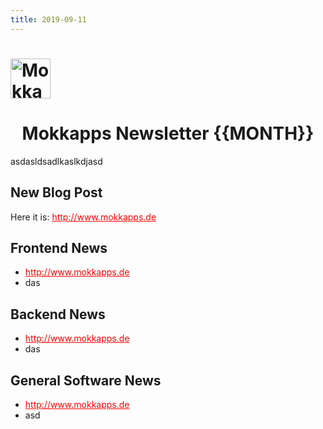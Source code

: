 ```yaml
---
title: 2019-09-11
---
```


<h1><img alt="Mokkapps Logo" class="tl-email-image" data-id="3127146" height="64" src="https://gallery.tinyletterapp.com/e0685327f1e5e8c00319c96a044f50948c434705/images/00e3bcef-d52b-4204-b932-9fb3311dfffc.png" style="width: 64px; max-width: 64px;" width="64" /></h1>

<h1 style="text-align: center;">Mokkapps Newsletter {{MONTH}}</h1>

<p style="text-align: left;">asdasldsadlkaslkdjasd</p>

<h2 style="text-align: left;">New Blog Post</h2>

<div style="text-align: left;">Here it is: <a href="http://www.mokkapps.de" style="color: red !important;">http://www.mokkapps.de</a></div>

<h2 style="text-align: left;">Frontend News</h2>

<ul>
	<li style="text-align: left;"><a href="http://www.mokkapps.de" style="color: red !important;">http://www.mokkapps.de</a></li>
	<li style="text-align: left;">das</li>
</ul>

<h2 style="text-align: left;">Backend News</h2>

<ul>
	<li style="text-align: left;"><a href="http://www.mokkapps.de" style="color: red !important;">http://www.mokkapps.de</a></li>
	<li style="text-align: left;">das</li>
</ul>

<h2 style="text-align: left;">General Software News</h2>

<ul>
	<li style="text-align: left;"><a href="http://www.mokkapps.de" style="color: red !important;">http://www.mokkapps.de</a></li>
	<li style="text-align: left;">asd</li>
</ul>
